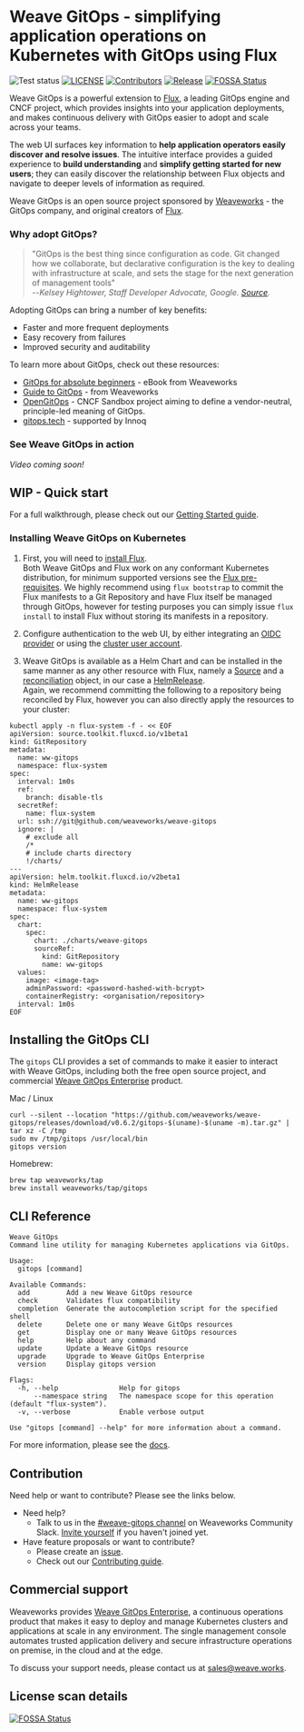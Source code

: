 # Weave GitOps - simplifying application operations on Kubernetes with GitOps using Flux 

![Test status](https://github.com/weaveworks/weave-gitops/actions/workflows/pr.yaml/badge.svg)
[![LICENSE](https://img.shields.io/github/license/weaveworks/weave-gitops)](https://github.com/weaveworks/weave-gitops/blob/master/LICENSE)
[![Contributors](https://img.shields.io/github/contributors/weaveworks/weave-gitops)](https://github.com/weaveworks/weave-gitops/graphs/contributors)
[![Release](https://img.shields.io/github/v/release/weaveworks/weave-gitops?include_prereleases)](https://github.com/weaveworks/weave-gitops/releases/latest)
[![FOSSA Status](https://app.fossa.com/api/projects/custom%2B19155%2Fgithub.com%2Fweaveworks%2Fweave-gitops.svg?type=shield)](https://app.fossa.com/reports/005da7c4-1f10-4889-9432-8b97c2084e41)


Weave GitOps is a powerful extension to [Flux](https://fluxcd.io), a leading GitOps engine and CNCF project, which provides insights into your application deployments, and makes continuous delivery with GitOps easier to adopt and scale across your teams.

The web UI surfaces key information to **help application operators easily discover and resolve issues**. The intuitive interface provides a guided experience to **build understanding** and **simplify getting started for new users**; they can easily discover the relationship between Flux objects and navigate to deeper levels of information as required.

Weave GitOps is an open source project sponsored by [Weaveworks](https://weave.works) - the GitOps company, and original creators of [Flux](https://fluxcd.io).

### Why adopt GitOps?
> "GitOps is the best thing since configuration as code. Git changed how we collaborate, but declarative configuration is the key to dealing with infrastructure at scale, and sets the stage for the next generation of management tools"  
--<cite>Kelsey Hightower, Staff Developer Advocate, Google. [Source](https://twitter.com/kelseyhightower/status/1164192321891528704?s=20&t=FkRyvLThKm8Ns7yhHh7UQg).</cite>

Adopting GitOps can bring a number of key benefits:
- Faster and more frequent deployments
- Easy recovery from failures
- Improved security and auditability

To learn more about GitOps, check out these resources:
- [GitOps for absolute beginners](https://go.weave.works/WebContent-EB-GitOps-for-Beginners.html) - eBook from Weaveworks
- [Guide to GitOps](https://www.weave.works/technologies/gitops/) - from Weaveworks
- [OpenGitOps](https://opengitops.dev/) - CNCF Sandbox project aiming to define a vendor-neutral, principle-led meaning of GitOps.
- [gitops.tech](https://www.gitops.tech/) - supported by Innoq

### See Weave GitOps in action
*Video coming soon!*

## WIP - Quick start
For a full walkthrough, please check out our [Getting Started guide](https://docs.gitops.weave.works/docs/getting-started).

### Installing Weave GitOps on Kubernetes

1. First, you will need to [install Flux](https://fluxcd.io/docs/installation/).  
Both Weave GitOps and Flux work on any conformant Kubernetes distribution, for minimum supported versions see the [Flux pre-requisites](https://fluxcd.io/docs/installation/#prerequisites). We highly recommend using `flux bootstrap` to commit the Flux manifests to a Git Repository and have Flux itself be managed through GitOps, however for testing purposes you can simply issue `flux install` to install Flux without storing its manifests in a repository.

2. Configure authentication to the web UI, by either integrating an [OIDC provider](https://docs.gitops.weave.works/docs/next/gitops-dashboard#login-via-an-oidc-provider) or using the [cluster user account](https://docs.gitops.weave.works/docs/next/gitops-dashboard#login-via-a-cluster-user-account).

3. Weave GitOps is available as a Helm Chart and can be installed in the same manner as any other resource with Flux, namely a [Source](https://fluxcd.io/docs/concepts/#sources) and a [reconciliation](https://fluxcd.io/docs/concepts/#reconciliation) object, in our case a [HelmRelease](https://fluxcd.io/docs/components/helm/helmreleases/).  
Again, we recommend committing the following to a repository being reconciled by Flux, however you can also directly apply the resources to your cluster:

```
kubectl apply -n flux-system -f - << EOF
apiVersion: source.toolkit.fluxcd.io/v1beta1
kind: GitRepository
metadata:
  name: ww-gitops
  namespace: flux-system
spec:
  interval: 1m0s
  ref:
    branch: disable-tls
  secretRef:
    name: flux-system
  url: ssh://git@github.com/weaveworks/weave-gitops
  ignore: |
    # exclude all
    /*
    # include charts directory
    !/charts/ 
---
apiVersion: helm.toolkit.fluxcd.io/v2beta1
kind: HelmRelease
metadata:
  name: ww-gitops
  namespace: flux-system
spec:
  chart:
    spec:
      chart: ./charts/weave-gitops
      sourceRef:
        kind: GitRepository
        name: ww-gitops
  values:
    image: <image-tag>
    adminPassword: <password-hashed-with-bcrypt>
    containerRegistry: <organisation/repository>
  interval: 1m0s
EOF
```

## Installing the GitOps CLI

The `gitops` CLI provides a set of commands to make it easier to interact with Weave GitOps, including both the free open source project, and commercial [Weave GitOps Enterprise](https://www.weave.works/product/gitops-enterprise/) product.

Mac / Linux

```console
curl --silent --location "https://github.com/weaveworks/weave-gitops/releases/download/v0.6.2/gitops-$(uname)-$(uname -m).tar.gz" | tar xz -C /tmp
sudo mv /tmp/gitops /usr/local/bin
gitops version
```

Homebrew:

```console
brew tap weaveworks/tap
brew install weaveworks/tap/gitops
```

## CLI Reference

```console
Weave GitOps
Command line utility for managing Kubernetes applications via GitOps.

Usage:
  gitops [command]

Available Commands:
  add         Add a new Weave GitOps resource
  check       Validates flux compatibility
  completion  Generate the autocompletion script for the specified shell
  delete      Delete one or many Weave GitOps resources
  get         Display one or many Weave GitOps resources
  help        Help about any command
  update      Update a Weave GitOps resource
  upgrade     Upgrade to Weave GitOps Enterprise
  version     Display gitops version

Flags:
  -h, --help               Help for gitops
      --namespace string   The namespace scope for this operation (default "flux-system").
  -v, --verbose            Enable verbose output

Use "gitops [command] --help" for more information about a command.
```

For more information, please see the [docs](https://docs.gitops.weave.works/docs/cli-reference).

## Contribution

Need help or want to contribute? Please see the links below.

- Need help?
  - Talk to us in the [#weave-gitops channel](https://app.slack.com/client/T2NDH1D9D/C0248LVC719/thread/C2ND76PAA-1621532937.019800) on Weaveworks Community Slack. [Invite yourself](https://slack.weave.works/) if you haven't joined yet.
- Have feature proposals or want to contribute?
  - Please create an [issue](https://github.com/weaveworks/weave-gitops/issues).
  - Check out our [Contributing guide](CONTRIBUTING.md).

## Commercial support

Weaveworks provides [Weave GitOps Enterprise](https://www.weave.works/product/gitops-enterprise/), a continuous operations product that makes it easy to deploy and manage Kubernetes clusters and applications at scale in any environment. The single management console automates trusted application delivery and secure infrastructure operations on premise, in the cloud and at the edge.

To discuss your support needs, please contact us at [sales@weave.works](mailto:sales@weave.works).

## License scan details

[![FOSSA Status](https://app.fossa.com/api/projects/custom%2B19155%2Fgithub.com%2Fweaveworks%2Fweave-gitops.svg?type=large)](https://app.fossa.com/reports/005da7c4-1f10-4889-9432-8b97c2084e41)

